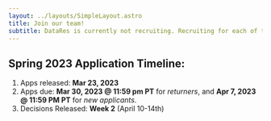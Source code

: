 ```yaml
---
layout: ../layouts/SimpleLayout.astro
title: Join our team!
subtitle: DataRes is currently not recruiting. Recruiting for each of the DataRes teams happens at the beginning of every quarter.
---
```


## Spring 2023 Application Timeline:

1. Apps released: **Mar 23, 2023**
2. Apps due: **Mar 30, 2023 @ 11:59 pm PT** for _returners_, and **Apr 7, 2023 @ 11:59 PM PT** for _new applicants_.
3. Decisions Released: **Week 2** (April 10-14th)
